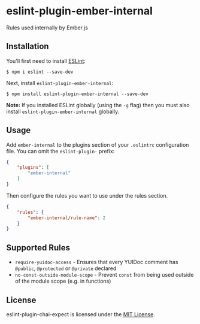 # eslint-plugin-ember-internal

Rules used internally by Ember.js


## Installation

You'll first need to install [ESLint](http://eslint.org):

```
$ npm i eslint --save-dev
```

Next, install `eslint-plugin-ember-internal`:

```
$ npm install eslint-plugin-ember-internal --save-dev
```

**Note:** If you installed ESLint globally (using the `-g` flag) then you must also install `eslint-plugin-ember-internal` globally.


## Usage

Add `ember-internal` to the plugins section of your `.eslintrc` configuration file. You can omit the `eslint-plugin-` prefix:

```json
{
    "plugins": [
        "ember-internal"
    ]
}
```


Then configure the rules you want to use under the rules section.

```json
{
    "rules": {
        "ember-internal/rule-name": 2
    }
}
```


## Supported Rules

- `require-yuidoc-access` - Ensures that every YUIDoc comment has `@public`, `@protected` or `@private` declared
- `no-const-outside-module-scope` - Prevent `const` from being used outside of the module scope (e.g. in functions)


## License

eslint-plugin-chai-expect is licensed under the [MIT License](LICENSE).
